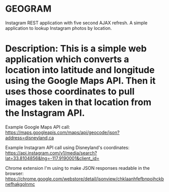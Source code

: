 # GEOGRAM
Instagram REST application with five second AJAX refresh.
A simple application to lookup Instagram photos by location.

# Description: This is a simple web application which converts a location into latitude and longitude using the Google Maps API. Then it uses those coordinates to pull images taken in that location from the Instagram API.

Example Google Maps API call:
https://maps.googleapis.com/maps/api/geocode/json?address=disneyland,ca

Example Instagram API call using Disneyland's coordinates:
https://api.instagram.com/v1/media/search?lat=33.8104856&lng=-117.9190001&client_id=

Chrome extension I'm using to make JSON responses readable in the browser:
https://chrome.google.com/webstore/detail/jsonview/chklaanhfefbnpoihckbnefhakgolnmc


